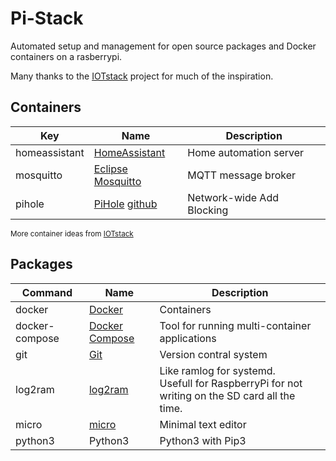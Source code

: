 # Pi-Stack

Automated setup and management for open source packages and Docker containers on a rasberrypi.

Many thanks to the [IOTstack](https://github.com/gcgarner/IOTstack) project for much of the inspiration.

## Containers

| Key | Name | Description |
| --- | --- | --- |
| homeassistant | [HomeAssistant](https://www.home-assistant.io/) | Home automation server |
| mosquitto | [Eclipse Mosquitto](https://mosquitto.org/) | MQTT message broker |
| pihole | [PiHole](https://pi-hole.net/) [github](https://github.com/pi-hole/pi-hole/#one-step-automated-install) | Network-wide Add Blocking |

<sub>More container ideas from [IOTstack](https://github.com/gcgarner/IOTstack/blob/9a308a7f93f81d02e948a826cb8eac3cfe590e67/menu.sh#L9-L36)</sub>

## Packages

| Command | Name | Description |
| --- | --- | --- |
| docker | [Docker](https://docs.docker.com/) | Containers |
| docker-compose | [Docker Compose](https://github.com/docker/compose) | Tool for running multi-container applications |
| git | [Git](https://git-scm.com/) | Version contral system |
| log2ram | [log2ram](https://github.com/azlux/log2ram) | Like ramlog for systemd. <br> Usefull for RaspberryPi for not writing on the SD card all the time. |
| micro | [micro](https://github.com/zyedidia/micro) | Minimal text editor |
| python3 | Python3 | Python3 with Pip3 |
